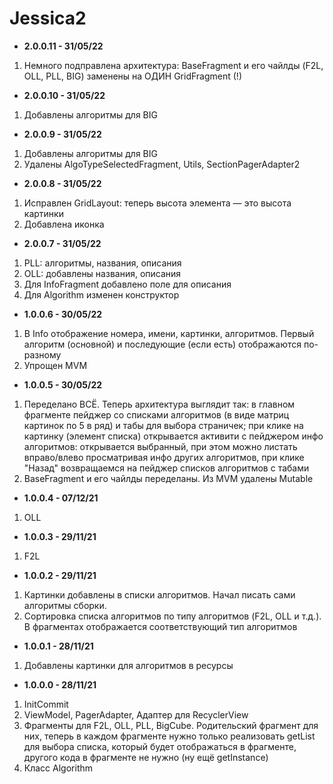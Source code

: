 # Jessica2

* <b>2.0.0.11 - 31/05/22</b>
1. Немного подправлена архитектура: BaseFragment и его чайлды (F2L, OLL, PLL, BIG) заменены на ОДИН GridFragment (!)
* <b>2.0.0.10 - 31/05/22</b>
1. Добавлены алгоритмы для BIG
* <b>2.0.0.9 - 31/05/22</b>
1. Добавлены алгоритмы для BIG
2. Удалены AlgoTypeSelectedFragment, Utils, SectionPagerAdapter2
* <b>2.0.0.8 - 31/05/22</b>
1. Исправлен GridLayout: теперь высота элемента — это высота картинки
2. Добавлена иконка
* <b>2.0.0.7 - 31/05/22</b>
1. PLL: алгоритмы, названия, описания
2. OLL: добавлены названия, описания
3. Для InfoFragment добавлено поле для описания
4. Для Algorithm изменен конструктор
* <b>1.0.0.6 - 30/05/22</b>
1. В Info отображение номера, имени, картинки, алгоритмов. Первый алгоритм (основной) и последующие (если есть) отображаются по-разному
2. Упрощен MVM
* <b>1.0.0.5 - 30/05/22</b>
1. Переделано ВСЁ. Теперь архитектура выглядит так: в главном фрагменте пейджер со списками алгоритмов (в виде матриц картинок по 5 в ряд) и табы для выбора страничек; при клике на картинку (элемент списка) открывается активити с пейджером инфо алгоритмов: открывается выбранный, при этом можно листать вправо/влево просматривая инфо других алгоритмов, при клике "Назад" возвращаемся на пейджер списков алгоритмов с табами
2. BaseFragment и его чайлды переделаны. Из MVM удалены Mutable
* <b>1.0.0.4 - 07/12/21</b>
1. OLL
* <b>1.0.0.3 - 29/11/21</b>
1. F2L
* <b>1.0.0.2 - 29/11/21</b>
1. Картинки добавлены в списки алгоритмов. Начал писать сами алгоритмы сборки.
2. Сортировка списка алгоритмов по типу алгоритмов (F2L, OLL и т.д.). В фрагментах отображается соответствующий тип алгоритмов
* <b>1.0.0.1 - 28/11/21</b>
1. Добавлены картинки для алгоритмов в ресурсы
* <b>1.0.0.0 - 28/11/21</b>
1. InitCommit
2. ViewModel, PagerAdapter, Адаптер для RecyclerView
3. Фрагменты для F2L, OLL, PLL, BigCube. Родительский фрагмент для них, теперь в каждом фрагменте нужно только реализовать getList для выбора списка, который будет отображаться в фрагменте, другого кода в фрагменте не нужно (ну ещё getInstance)
4. Класс Algorithm
